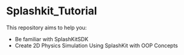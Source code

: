 # Splashkit_Tutorial
This repository aims to help you:
* Be familiar with SplashKitSDK
* Create 2D Physics Simulation Using SplashKit with OOP Concepts
